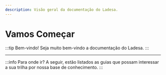 ```yaml
---
description: Visão geral da documentação do Ladesa.
---
```


<script setup>
import LinkCard from "../-components/LinkCard.vue";
</script>

# Vamos Começar

:::tip Bem-vindo!
Seja muito bem-vindo a documentação do Ladesa.
:::

---

:::info Para onde ir?
A seguir, estão listados as guias que possam interessar a sua trilha por nossa base de conhecimento.
:::

<LinkCard
  title="Guia para Usuários"
  description="Navegue pela documentação para os utilizadores do sistema."
  href="/user-guides"
/>

<LinkCard
  title="Guia para Desenvolvedores"
  description="Navegue pela documentação para os desenvolvedores do sistema."
  href="/dev"
/>
